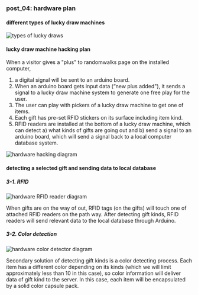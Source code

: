 ### post_04: hardware plan

#### different types of lucky draw machines
![types of lucky draws](https://raw.github.com/randomwalks/devart-template/master/project_images/luckyDraw_000.jpg "types of lucky draws")

#### lucky draw machine hacking plan

When a visitor gives a "plus" to randomwalks page on the installed computer,

1. a digital signal will be sent to an arduino board.
2. When an arduino board gets input data (“new plus added"), it sends a signal to a lucky draw machine system to generate one free play for the user.
3. The user can play with pickers of a lucky draw machine to get one of items.
4. Each gift has pre-set RFID stickers on its surface including item kind.
5. RFID readers are installed at the bottom of a lucky draw machine, which can detect
  a) what kinds of gifts are going out and
  b) send a signal to an arduino board, which will send a signal back to a local computer database system.

![hardware hacking diagram]( https://raw.github.com/randomwalks/devart-template/master/project_images/hardware_hackingPlan_001.jpg "hardware hacking diagram")

#### detecting a selected gift and sending data to local database

##### 3-1. RFID
![hardware RFID reader diagram](https://raw.github.com/randomwalks/devart-template/master/project_images/hardware_RFID_001.jpg "hardware RFID reader diagram")

When gifts are on the way of out, RFID tags (on the gifts) will touch one of attached RFID readers on the path way. After detecting gift kinds, RFID readers will send relevant data to the local database through Arduino.

##### 3-2. Color detection
![hardware color detector diagram](https://raw.github.com/randomwalks/devart-template/master/project_images/hardware_color_000.jpg "hardware color detector diagram")

Secondary solution of detecting gift kinds is a color detecting process. Each item has a different color depending on its kinds (which we will limit approximately less than 10 in this case), so color information will deliver data of gift kind to the server.
In this case, each item will be encapsulated by a solid color capsule pack.
